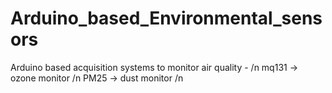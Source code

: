 # Arduino_based_Environmental_sensors
Arduino based acquisition systems to monitor air quality - /n
mq131 -> ozone monitor /n
PM25 -> dust monitor /n
